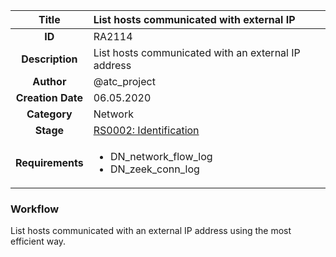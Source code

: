 | Title                       | List hosts communicated with external IP         |
|:---------------------------:|:--------------------|
| **ID**                      | RA2114            |
| **Description**             | List hosts communicated with an external IP address   |
| **Author**                  | @atc_project        |
| **Creation Date**           | 06.05.2020 |
| **Category**                | Network      |
| **Stage**                   |[RS0002: Identification](../Response_Stages/RS0002.md)| 
| **Requirements** |<ul><li>DN_network_flow_log</li><li>DN_zeek_conn_log</li></ul>|

### Workflow

List hosts communicated with an external IP address using the most efficient way.  
